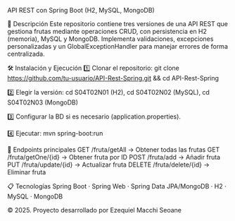 API REST con Spring Boot (H2, MySQL, MongoDB)

📄 Descripción
Este repositorio contiene tres versiones de una API REST que gestiona frutas mediante operaciones CRUD, con persistencia en H2 (memoria), MySQL y MongoDB. Implementa validaciones, excepciones personalizadas y un GlobalExceptionHandler para manejar errores de forma centralizada.

🛠 Instalación y Ejecución
1️⃣ Clonar el repositorio:
git clone https://github.com/tu-usuario/API-Rest-Spring.git && cd API-Rest-Spring

2️⃣ Elegir la versión:
cd S04T02N01 (H2), cd S04T02N02 (MySQL), cd S04T02N03 (MongoDB)

3️⃣ Configurar la BD si es necesario (application.properties).

4️⃣ Ejecutar:
mvn spring-boot:run

📌 Endpoints principales
GET /fruta/getAll → Obtener todas las frutas
GET /fruta/getOne/{id} → Obtener fruta por ID
POST /fruta/add → Añadir fruta
PUT /fruta/update/{id} → Actualizar fruta
DELETE /fruta/delete/{id} → Eliminar fruta

📋 Tecnologías
Spring Boot · Spring Web · Spring Data JPA/MongoDB · H2 · MySQL · MongoDB

© 2025. Proyecto desarrollado por Ezequiel Macchi Seoane
